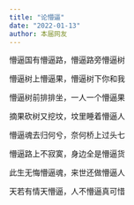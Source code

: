 ```yaml
---
title: "论懵逼"
date: "2022-01-13"
author: 本届网友
---
```


懵逼国有懵逼路，懵逼路旁懵逼树

懵逼树上懵逼果，懵逼树下你和我

懵逼树前排排坐，一人一个懵逼果

摘果砍树又挖坟，坟里睡着懵逼人

懵逼魂去归何兮，奈何桥上过头七

懵逼路上不寂寞，身边全是懵逼货

此生无悔懵逼魂，来世还做懵逼人

天若有情天懵逼，人不懵逼真可惜
